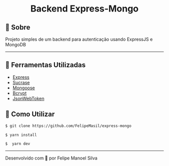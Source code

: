 <h1 align="center">
    Backend Express-Mongo
</h1>

## 📁 Sobre
Projeto simples de um backend para autenticação usando ExpressJS e MongoDB

---

## 🚀 Ferramentas Utilizadas

- [Express](http://expressjs.com/)
- [Sucrase](https://www.npmjs.com/package/sucrase)
- [Mongoose](https://www.npmjs.com/package/mongoose)
- [Bcrypt](https://www.npmjs.com/package/bcrypt)
- [JsonWebToken](https://www.npmjs.com/package/jsonwebtoken)

## 👋 Como Utilizar
```bash
$ git clone https://github.com/FelipeMasil/express-mongo

$ yarn install

$  yarn dev
```

---
Desenvolvido com 💜 por Felipe Manoel Silva